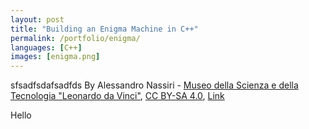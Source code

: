 ```yaml
---
layout: post
title: "Building an Enigma Machine in C++" 
permalink: /portfolio/enigma/
languages: [C++]
images: [enigma.png]
---
```



sfsadfsdafsadfds
By Alessandro Nassiri - <a href="https://en.wikipedia.org/wiki/en:Museo_della_Scienza_e_della_Tecnologia_%22Leonardo_da_Vinci%22" class="extiw" title="w:en:Museo della Scienza e della Tecnologia &quot;Leonardo da Vinci&quot;">Museo della Scienza e della Tecnologia "Leonardo da Vinci"</a>, <a href="https://creativecommons.org/licenses/by-sa/4.0" title="Creative Commons Attribution-Share Alike 4.0">CC BY-SA 4.0</a>, <a href="https://commons.wikimedia.org/w/index.php?curid=47910919">Link</a>

Hello
